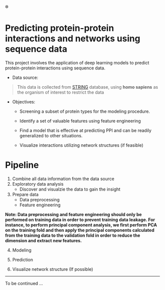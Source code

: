 :snowflake:
# Predicting protein-protein interactions and networks using sequence data

This project involves the application of deep learning models to predict protein-protein interactions using sequence data.

* Data source: 

> This data is collected from [STRING](https://string-db.org/cgi/download?sessionId=bnQFSPm1YRHj&species_text=Homo+sapiens) database, using **homo sapiens** as the organism of interest to restrict the data
* Objectives:

    * Screening a subset of protein types for the modeling procedure.

    * Identify a set of valuable features using feature engineering

    * Find a model that is effective at predicting PPI and can be readily generalized to other situations.

    * Visualize interactions utilizing network structures (if feasible)





# Pipeline

1. Combine all data information from the data source
2. Exploratory data analysis
    * Discover and visualzie the data to gain the insight
3. Prepare data
    * Data preprocessing
    * Feature engineering

**Note: Data preprocessing and feature engineering should only be performed on training data in order to prevent training data leakage.  For instance, to perform principal component analysis, we first perform PCA on the training fold and then apply the principal components calculated from the training data to the validation fold in order to reduce the dimension and extract new features.**

4. Modeling

5. Prediction

6. Visualize network structure (If possible)


---
To be continued ...

